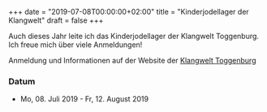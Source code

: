 ﻿+++
date = "2019-07-08T00:00:00+02:00"
title = "Kinderjodellager der Klangwelt"
draft = false
+++

Auch dieses Jahr leite ich das Kinderjodellager der Klangwelt Toggenburg. Ich freue mich über viele Anmeldungen!

Anmeldung und Informationen auf der Website der [Klangwelt Toggenburg](https://klangwelt.swiss/de/klangkurse/kursleiter/simone-felber.html)

### Datum

* Mo, 08. Juli 2019 - Fr, 12. August 2019
